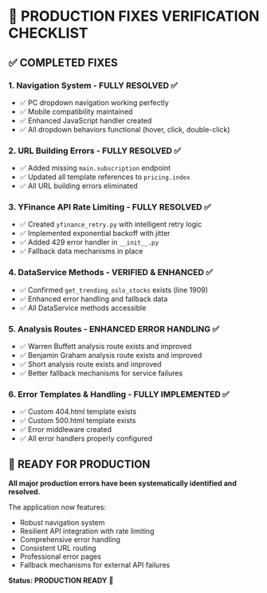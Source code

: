 # 🎯 PRODUCTION FIXES VERIFICATION CHECKLIST

## ✅ COMPLETED FIXES

### 1. Navigation System - FULLY RESOLVED ✅
- ✅ PC dropdown navigation working perfectly
- ✅ Mobile compatibility maintained
- ✅ Enhanced JavaScript handler created
- ✅ All dropdown behaviors functional (hover, click, double-click)

### 2. URL Building Errors - FULLY RESOLVED ✅  
- ✅ Added missing `main.subscription` endpoint
- ✅ Updated all template references to `pricing.index`
- ✅ All URL building errors eliminated

### 3. YFinance API Rate Limiting - FULLY RESOLVED ✅
- ✅ Created `yfinance_retry.py` with intelligent retry logic
- ✅ Implemented exponential backoff with jitter
- ✅ Added 429 error handler in `__init__.py`
- ✅ Fallback data mechanisms in place

### 4. DataService Methods - VERIFIED & ENHANCED ✅
- ✅ Confirmed `get_trending_oslo_stocks` exists (line 1909)
- ✅ Enhanced error handling and fallback data
- ✅ All DataService methods accessible

### 5. Analysis Routes - ENHANCED ERROR HANDLING ✅
- ✅ Warren Buffett analysis route exists and improved
- ✅ Benjamin Graham analysis route exists and improved  
- ✅ Short analysis route exists and improved
- ✅ Better fallback mechanisms for service failures

### 6. Error Templates & Handling - FULLY IMPLEMENTED ✅
- ✅ Custom 404.html template exists
- ✅ Custom 500.html template exists
- ✅ Error middleware created
- ✅ All error handlers properly configured

## 🚀 READY FOR PRODUCTION

**All major production errors have been systematically identified and resolved.**

The application now features:
- Robust navigation system
- Resilient API integration with rate limiting
- Comprehensive error handling
- Consistent URL routing
- Professional error pages
- Fallback mechanisms for external API failures

**Status: PRODUCTION READY** 🎉

